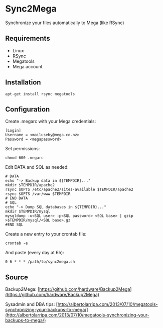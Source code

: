 Sync2Mega
===========
Synchronize your files automatically to Mega (like RSync)

Requirements
------------

* Linux
* RSync
* Megatools
* Mega account

Installation
------------

```
apt-get install rsync megatools
```

Configuration
------------

Create .megarc with your Mega credentials:

```
[Login]
Username = <mailuseby@mega.co.nz>
Password = <megapassword>
```

Set permissions:

```
chmod 600 .megarc
```

Edit DATA and SQL as needed:

```
# DATA
echo "-> Backup data in ${TEMPDIR}..."
mkdir $TEMPDIR/apache2
rsync $OPTS /etc/apache2/sites-available $TEMPDIR/apache2
rsync $OPTS /var/www $TEMPDIR
# END DATA
# SQL
echo "-> Dump SQL databases in ${TEMPDIR}..."
mkdir $TEMPDIR/mysql
mysqldump -u<SQL user> -p<SQL password> <SQL base> | gzip >$TEMPDIR/mysql/<SQL base>.gz
#END SQL
```

Create a new entry to your crontab file:

```
crontab -e
```

And paste (every day at 6h):

```
0 6 * * * /path/to/sync2mega.sh
```

Source
------------

Backup2Mega: [https://github.com/hardware/Backup2Mega](https://github.com/hardware/Backup2Mega)

Sysadmin and DBA tips: [http://albertolarripa.com/2013/07/10/megatools-synchronizing-your-backups-to-mega/](http://albertolarripa.com/2013/07/10/megatools-synchronizing-your-backups-to-mega/)

